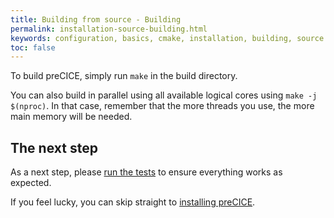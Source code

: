 ```yaml
---
title: Building from source - Building
permalink: installation-source-building.html
keywords: configuration, basics, cmake, installation, building, source
toc: false
---
```


To build preCICE, simply run `make` in the build directory.

You can also build in parallel using all available logical cores using `make -j $(nproc)`. In that case, remember that the more threads you use, the more main memory will be needed.

## The next step

As a next step, please [run the tests](installation-source-testing) to ensure everything works as expected.

If you feel lucky, you can skip straight to [installing preCICE](installation-source-installation).
